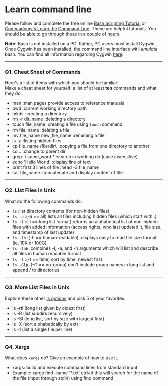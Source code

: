 # Learn command line

Please follow and complete the free online [Bash Scripting Tutorial](https://ryanstutorials.net/bash-scripting-tutorial/) or [Codecademy's Learn the Command Line](https://www.codecademy.com/learn/learn-the-command-line). These are helpful tutorials. You should be able to go through these in a couple of hours.

**Note:** Bash is not installed on a PC. Rather, PC users must install Cygwin. Once Cygwin has been installed, the command line interface witll _emulate_ bash. You can find all information regarding Cygwin [here](https://www.cygwin.com/).

---

### Q1.  Cheat Sheet of Commands  

Here's a list of items with which you should be familiar:  
Make a cheat sheet for yourself: a list of at least **ten** commands and what they do.

> > 
* man                         :man pages provide access to reference manuals
* pwd                         :current working directory path
* mkdir                       :creating a directory
* rm -r dir_name              :deleting a directory
* touch file_name             :creating a file using `touch` command
* rm file_name                :deleting a file
* mv file_name new_file_name  :renaming a file
* ls -a                       :listing hidden files
* cp file_name /file/dir/.    :copying a file from one directory to another
* cd ..                       :change to parent dir
* grep -i some_word *         :search in working dir (case insensitive)
* echo 'Hello World'          :display line of text 
* print first 3 lines of file :head -3 file_name
* cat file_name               :concatenate and display content of file

---

### Q2.  List Files in Unix   

What do the following commands do:  
> > 
* `ls`      :list directory contents (for non-hidden files)
* `ls -a`   :(-a == all) lists all files including hidden files (which start with .)
* `ls -l`   :(-l == long list format) returns an alphabetical list of non-hidden files with added information (access rights, who last updated it, file size, and timestamp of last update)
* `ls -lh`  :(-h == human-readable), displays easy to read file size format (ie, 10K or 100G)
* `ls -lah` :combines -l, -a, and -h arguments which will list and describe all files in human readable format
* `ls -t`   :(-t == time) sort by time, newest first
* `ls -Glp` :(-G == no-group) don't include group names in long list and append / to directories

---

### Q3.  More List Files in Unix  

Explore these other [ls options](http://www.techonthenet.com/unix/basic/ls.php) and pick 5 of your favorites:

> > 
* ls -rtl (long list given by oldest first)
* ls -R   (list subdirs recursively)
* ls -Sl  (long list, sort by size with largest first)
* ls -X   (sort alphabetically by ext)
* ls -1   (list a single file per line)

---

### Q4.  Xargs   

What does `xargs` do? Give an example of how to use it.

> > 
* xargs: build and execute command lines from standard input
* Example: xargs find -name '*.txt' ctrl+d this will search for the name of the file (input through stdin) using find command
